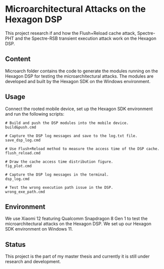# Microarchitectural Attacks on the Hexagon DSP
This project research if and how the Flush+Reload cache attack, Spectre-PHT and the Spectre-RSB transient execution attack work on the Hexagon DSP.

## Content
Microarch folder contains the code to generate the modules running on the Hexagon DSP for testing the microarchitectural attacks. The modules are developed and built by the Hexagon SDK on the Windows environment.

## Usage
Connect the rooted mobile device, set up the Hexagon SDK environment and run the following scripts:
```
# Build and push the DSP modules into the mobile device.
build&push.cmd

# Capture the DSP log messages and save to the log.txt file.
save_dsp_log.cmd

# Use Flush+Reload method to measure the access time of the DSP cache.
flush_reload.cmd

# Draw the cache access time distribution figure.
fig_plot.cmd

# Capture the DSP log messages in the terminal.
dsp_log.cmd

# Test the wrong execution path issue in the DSP.
wrong_exe_path.cmd
```

## Environment
We use Xiaomi 12 featuring Qualcomm Snapdragon 8 Gen 1 to test the microarchitectural attacks on the Hexagon DSP. We set up our Hexagon SDK environment on Windows 11.

## Status
This project is the part of my master thesis and currently it is still under research and development.
